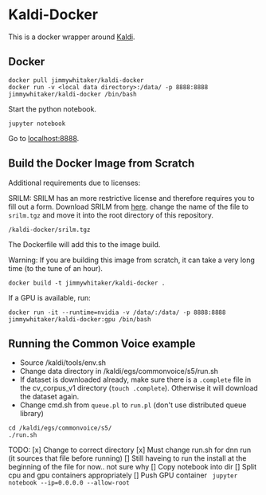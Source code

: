 # Kaldi-Docker
This is a docker wrapper around [Kaldi](http://kaldi-asr.org/). 

## Docker
```
docker pull jimmywhitaker/kaldi-docker
docker run -v <local data directory>:/data/ -p 8888:8888 jimmywhitaker/kaldi-docker /bin/bash
```

Start the python notebook.
```
jupyter notebook
```
Go to [localhost:8888](http://localhost:8888).


## Build the Docker Image from Scratch
Additional requirements due to licenses:

SRILM: 
SRILM has an more restrictive license and therefore requires you to fill out a form. 
Download SRILM from [here](http://www.speech.sri.com/projects/srilm/download.html).
change the name of the file to `srilm.tgz` and move it into the root directory of this repository. 
```
/kaldi-docker/srilm.tgz
```
The Dockerfile will add this to the image build.

Warning: If you are building this image from scratch, it can take a very long time (to the tune of an hour).
```
docker build -t jimmywhitaker/kaldi-docker .
```

If a GPU is available, run: 
```
docker run -it --runtime=nvidia -v /data/:/data/ -p 8888:8888 jimmywhitaker/kaldi-docker:gpu /bin/bash
```

## Running the Common Voice example
- Source /kaldi/tools/env.sh
- Change data directory in /kaldi/egs/commonvoice/s5/run.sh
- If dataset is downloaded already, make sure there is a `.complete` file in the cv_corpus_v1 directory (`touch .complete`). Otherwise it will download the dataset again.
- Change cmd.sh from `queue.pl` to `run.pl` (don't use distributed queue library)


```
cd /kaldi/egs/commonvoice/s5/
./run.sh
```

TODO:
[x] Change to correct directory
[x] Must change run.sh for dnn run (it sources that file before running)
[] Still haveing to run the install at the beginning of the file for now.. not sure why
[] Copy notebook into dir 
[] Split cpu and gpu containers appropriately
[] Push GPU container
``` jupyter notebook --ip=0.0.0.0 --allow-root```
